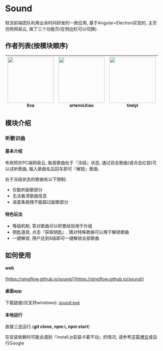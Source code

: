 
# Sound

轻流前端团队利用业余时间研发的一款应用, 基于Angular+Electron实现的, 主页仿照网易云, 做了三个功能页(在侧边栏可以切换).

## 作者列表(按模块顺序)



| [<img src="https://avatars1.githubusercontent.com/u/30228406?v=4" width="150px;"/><br /><sub>Eve</sub>](https://github.com/Mr-Eve) | [<img src="https://avatars1.githubusercontent.com/u/25194505?s=60&v=4" width="150px;"/><br /><sub>artemisXiao</sub>](https://github.com/artemisXiao) | [<img src="https://avatars1.githubusercontent.com/u/20921324?s=60&v=4" width="150px;"/><br /><sub>tirelyl</sub>](https://github.com/tirelyl)
| :---: | :---: | :---: |


## 模块介绍

### 听歌识曲

#### 基本介绍

布局照抄PC端网易云, 每首歌曲处于『冻结』状态, 通过双击歌曲(或点击红锁)可以试听歌曲, 输入歌曲名后回车即可『解锁』歌曲.

处于冻结状态的歌曲有以下限制:

 * 仅能听副歌部分
 * 无法看清歌曲信息
 * 进度条拖拽不能超过副歌部分

#### 特色玩法

 * 等级机制, 答对歌曲可以积累经验用于升级
 * 钥匙道具, 点击『获取钥匙』, 猜对特殊歌曲可以用于解锁歌曲
 * 一键解锁, 用户达到6级即可一键解锁全部歌曲


## 如何使用

#### web

[https://qingflow.github.io/sound/](https://qingflow.github.io/sound/)

#### 桌面app

下载链接(仅支持windows): [sound.exe](https://file.qingflow.com/uploads/file/5554c6cd-e267-47a0-8f5e-ad4efe7ac305.exe
)

#### 本地运行

直接三连运行.(**git clone, npm i, npm start**)

在安装依赖时可能会遇到『install.js安装卡着不动』的情况, 请参考这篇[博文](https://www.jianshu.com/p/eac8f37d6992)或自行Google
